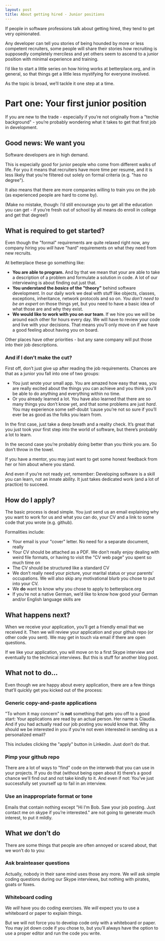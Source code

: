 ```yaml
---
layout: post
title: About getting hired - Junior positions
---
```


If people in software professions talk about getting hired, they tend to get
very opinionated.

Any developer can tell you stories of being hounded by more or
less competent recruiters, some people will share their stories how recruiting is
supposedly completely merciless and yet others seem to ascend to a junior position with
minimal experience and training.

I’d like to start a little series on how hiring works at betterplace.org, and
in general, so that things get a little less mystifying for everyone involved.

As the topic is broad, we’ll tackle it one step at a time.

# Part one: Your first junior position

If you are new to the trade - especially if you’re not originally from a
"techie background" - you’re probably wondering what it takes to get that first
job in development.

## Good news: We want you

Software developers are in high demand.

This is especially good for junior
people who come from different walks of life. For you it means that recruiters
have more time per resume, and it is less likely that you’re filtered out
solely on formal criteria (e.g. "has no degree").

It also means that there are more companies willing to train you on the job (as
experienced people are hard to come by).

(Make no mistake, though: I’d still encourage you to get all the education you
can get - if you’re fresh out of school by all means do enroll in college and
get that degree!)

## What is required to get started?

Even though the "formal" requirements are quite relaxed right now, any
company hiring you _will_ have "hard" requirements on what they need from
new recruits.

At betterplace these go something like:

* **You are able to program.** And by that we mean that your are able to take
a description of a problem and formulate a solution in code. A lot of our
interviewing is about finding out just that.
* **You understand the _basics_ of the "theory"** behind software development.
In our daily work we deal with stuff like objects, classes, exceptions,
inheritance, network protocols and so on. _You don’t need to be an expert_ on
those things yet, but you need to have a basic idea of what those are and why
they exist.
* **We would like to work with you on our team**. If we hire you we will be
around each other for hours every day. We will have to review your code and live
with your decisions. That means you’ll only move on if we have a good feeling
about having you on board.

Other places have other priorities - but any sane company will put those into
their job descriptions.

### And if I don’t make the cut?

First off, don’t just give up after reading the job requirements. Chances are
that as a junior you fall into one of two groups:

* You just wrote your small app. You are amazed how easy that was, you are
really excited about the things you can achieve and you think you’ll be
able to do anything and everything within no time.
* Or you already learned a lot. You have also learned that there are so many
things you don’t know yet, and that some problems are just _hard_. You may
experience some self-doubt ’cause you’re not so sure if you’ll ever be as good as
the folks you learn from.

In the first case, just take a deep breath and a reality check. It’s great that you
just took your first step into the world of software, but there’s probably a
lot to learn.

In the second case you’re probably doing better than you think you are. So don’t
throw in the towel.

If you have a mentor, you may just want to get some honest feedback from her or
him about where you stand.

And even if you’re not ready _yet_, remember: Developing software is a skill you
can learn, not an innate ability. It just takes dedicated work (and a lot
of practice) to succeed.

## How do I apply?

The basic process is dead simple. You just send us an email explaining why
you want to work for us and what you can do, your CV and a link to some
code that you wrote (e.g. github).

Formalities include:

* Your email is your "cover" letter. No need for a separate document, really
* Your CV should be attached as a PDF. We don’t really enjoy dealing with weird
file formats, or having to visit the "CV web page" you spent so much time on
* The CV should be structured like a standard CV
* We don’t really need your picture, your marital status or your parents’
occupations. We will also skip any motivational blurb you chose to put into
your CV.
* We **do** want to know why you chose to apply to betterplace.org
* If you’re not a native German, we’d like to know how good your German
and/or English language skills are

## What happens next?

When we receive your application, you’ll get a friendly email that we received
it. Then we will review your application and your github repo (or other code
you sent). We may get in touch via email if there are open questions.

If we like your application, you will move on to a first Skype interview and
eventually to the technical interviews. But this is stuff for another blog post.

## What **not** to do...

Even though we are happy about every application, there are a few things that’ll
quickly get you kicked out of the process:

### Generic copy-and-paste applications

"To whom it may concern" is **not**
something that gets you off to a good start: Your applications are read by an
actual person. Her name is Claudia. And if you had actually read our job posting
you would know that. Why should we be interested in you if you’re not even
interested in sending us a personalized email?

This includes clicking the "apply" button in Linkedin. Just don’t do that.

### Pimp your github repo

There are a lot of ways to "find" code on the interweb
that you can use in your projects. If you do that (without being open about
it) there’s a good chance we’ll find out and not take kindly to it.
And even if not: You’ve just successfully set yourself up to fail
in an interview.

### Use an inappropriate format or tone

Emails that contain nothing except
"Hi I’m Bob. Saw your job posting. Just contact me on skype if you’re interested."
are not going to generate much interest, to put it mildly.

## What _we_ don’t do

There are some things that people are often annoyed or scared about, that we
won’t do to you:

### Ask brainteaser questions

Actually, nobody in their sane mind uses those any more. We _will_ ask simple
coding questions during our Skype interviews, but nothing with pirates, goats
or foxes.

### Whiteboard coding

We _will_ have you do coding exercises. We _will_ expect you to use a whiteboard
or paper to explain things.

But we will not force you to develop code only with a whiteboard or paper.
You may jot down code if you chose to, but you’ll always have the option to use
a proper editor and run the code you write.
